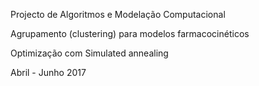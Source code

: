 Projecto de Algoritmos e Modelação Computacional

Agrupamento (clustering) para modelos farmacocinéticos

Optimização com Simulated annealing

Abril - Junho 2017
